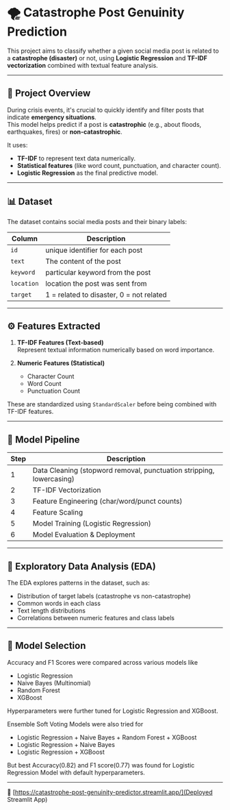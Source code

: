 # 🌪️ Catastrophe Post Genuinity Prediction

This project aims to classify whether a given social media post is related to a **catastrophe (disaster)** or not, using **Logistic Regression** and **TF-IDF vectorization** combined with textual feature analysis.

---

## 🧠 Project Overview

During crisis events, it's crucial to quickly identify and filter posts that indicate **emergency situations**.  
This model helps predict if a post is **catastrophic** (e.g., about floods, earthquakes, fires) or **non-catastrophic**.

It uses:
- **TF-IDF** to represent text data numerically.  
- **Statistical features** (like word count, punctuation, and character count).  
- **Logistic Regression** as the final predictive model.

---

## 📊 Dataset

The dataset contains social media posts and their binary labels:

| Column | Description |
|---------|--------------|
|`id` | unique identifier for each post|
| `text` | The content of the post |
|`keyword`| particular keyword from the post|
|`location`| location the post was sent from |
| `target` | 1 = related to disaster, 0 = not related |

---

## ⚙️ Features Extracted

1. **TF-IDF Features (Text-based)**  
   Represent textual information numerically based on word importance.

2. **Numeric Features (Statistical)**  
   - Character Count  
   - Word Count  
   - Punctuation Count  

These are standardized using `StandardScaler` before being combined with TF-IDF features.

---

## 🧩 Model Pipeline

| Step | Description |
|------|--------------|
| 1 | Data Cleaning (stopword removal, punctuation stripping, lowercasing) |
| 2 | TF-IDF Vectorization |
| 3 | Feature Engineering (char/word/punct counts) |
| 4 | Feature Scaling |
| 5 | Model Training (Logistic Regression) |
| 6 | Model Evaluation & Deployment |

---

## 🧪 Exploratory Data Analysis (EDA)

The EDA explores patterns in the dataset, such as:
- Distribution of target labels (catastrophe vs non-catastrophe)
- Common words in each class
- Text length distributions
- Correlations between numeric features and class labels

---

## 🧪 Model Selection

Accuracy and F1 Scores were compared across various models like
- Logistic Regression
- Naive Bayes (Multinomial)
- Random Forest
- XGBoost

Hyperparameters were further tuned for Logistic Regression and XGBoost.

Ensemble Soft Voting Models were also tried for
- Logistic Regression + Naive Bayes + Random Forest + XGBoost
- Logistic Regression + Naive Bayes
- Logistic Regression + XGBoost

But best Accuracy(0.82) and F1 score(0.77) was found for Logistic Regression Model with default hyperparameters.

---

🚀 [https://catastrophe-post-genuinity-predictor.streamlit.app/](Deployed Streamlit App)

